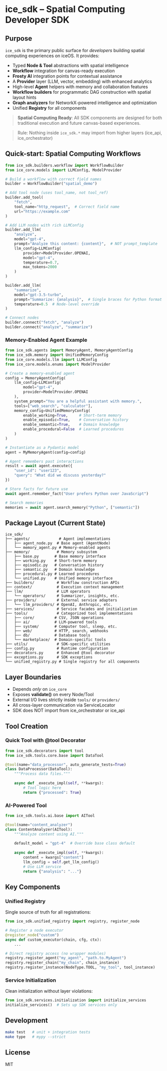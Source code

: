 # ice_sdk – Spatial Computing Developer SDK

## Purpose
`ice_sdk` is the primary public surface for _developers_ building spatial computing experiences on iceOS.
It provides:
* Typed **Node & Tool** abstractions with spatial intelligence
* **Workflow** integration for canvas-ready execution  
* **Frosty AI** integration points for contextual assistance
* A **Provider** layer (LLM, vector, embedding) with enhanced analytics
* High-level **Agent** helpers with memory and collaboration features
* **Workflow builders** for programmatic DAG construction with spatial layout hints
* **Graph analyzers** for NetworkX-powered intelligence and optimization
* Unified **Registry** for all components

> **Spatial Computing Ready**: All SDK components are designed for both traditional execution and future canvas-based experiences.

> Rule: Nothing inside `ice_sdk.*` may import from higher layers (ice_api, ice_orchestrator)

## Quick-start: Spatial Computing Workflows
```python
from ice_sdk.builders.workflow import WorkflowBuilder
from ice_core.models import LLMConfig, ModelProvider

# Build a workflow with correct field names
builder = WorkflowBuilder("spatial_demo")

# Add tool node (uses tool_name, not tool_ref)
builder.add_tool(
    "fetch", 
    tool_name="http_request",  # Correct field name
    url="https://example.com"
)

# Add LLM nodes with rich LLMConfig
builder.add_llm(
    "analyze", 
    model="gpt-4",
    prompt="Analyze this content: {content}",  # NOT prompt_template
    llm_config=LLMConfig(
        provider=ModelProvider.OPENAI,
        model="gpt-4",
        temperature=0.7,
        max_tokens=2000
    )
)

builder.add_llm(
    "summarize",
    model="gpt-3.5-turbo", 
    prompt="Summarize: {analysis}",  # Single braces for Python format
    temperature=0.5  # Node-level override
)

# Connect nodes
builder.connect("fetch", "analyze")
builder.connect("analyze", "summarize")
```

### Memory-Enabled Agent Example
```python
from ice_sdk.agents import MemoryAgent, MemoryAgentConfig
from ice_sdk.memory import UnifiedMemoryConfig
from ice_core.models.llm import LLMConfig
from ice_core.models.enums import ModelProvider

# Create a memory-enabled agent
config = MemoryAgentConfig(
    llm_config=LLMConfig(
        model="gpt-4",
        provider=ModelProvider.OPENAI
    ),
    system_prompt="You are a helpful assistant with memory.",
    tools=["web_search", "calculator"],
    memory_config=UnifiedMemoryConfig(
        enable_working=True,     # Short-term memory
        enable_episodic=True,    # Conversation history
        enable_semantic=True,    # Domain knowledge
        enable_procedural=False  # Learned procedures
    )
)

# Instantiate as a Pydantic model
agent = MyMemoryAgent(config=config)

# Agent remembers past interactions
result = await agent.execute({
    "user_id": "user123",
    "query": "What did we discuss yesterday?"
})

# Store facts for future use
await agent.remember_fact("User prefers Python over JavaScript")

# Search memories
memories = await agent.search_memory("Python", ["semantic"])
```

## Package Layout (Current State)

```
ice_sdk/
├── agents/             # Agent implementations 
│   ├── agent_node.py  # Base agent (AgentNode)
│   └── memory_agent.py # Memory-enabled agents
├── memory/            # Memory subsystem
│   ├── base.py       # Base memory interface
│   ├── working.py    # Short-term memory
│   ├── episodic.py   # Conversation history
│   ├── semantic.py   # Domain knowledge
│   ├── procedural.py # Learned procedures
│   └── unified.py    # Unified memory interface
├── builders/          # Workflow construction APIs
├── context/           # Execution context management
├── llm/               # LLM operators
│   └── operators/     # Summarizer, insights, etc.
├── providers/         # External service adapters
│   └── llm_providers/ # OpenAI, Anthropic, etc.
├── services/          # Service facades and initialization
├── tools/             # Categorized tool implementations
│   ├── core/         # CSV, JSON operations
│   ├── ai/           # LLM-powered tools
│   ├── system/       # Computer tool, sleep, etc.
│   ├── web/          # HTTP, search, webhooks
│   ├── db/           # Database tools
│   └── marketplace/  # Domain-specific tools
├── utils/             # SDK-specific utilities
├── config.py          # Runtime configuration
├── decorators.py      # Enhanced @tool decorator
├── exceptions.py      # SDK exceptions
└── unified_registry.py # Single registry for all components
```

## Layer Boundaries
* Depends _only_ on `ice_core`
* Exposes **validate()** on every Node/Tool
* External I/O lives strictly inside `tools/` or `providers/`
* All cross-layer communication via ServiceLocator
* SDK does NOT import from ice_orchestrator or ice_api

## Tool Creation

### Quick Tool with @tool Decorator
```python
from ice_sdk.decorators import tool
from ice_sdk.tools.core.base import DataTool

@tool(name="data_processor", auto_generate_tests=True)
class DataProcessor(DataTool):
    """Process data files."""
    
    async def _execute_impl(self, **kwargs):
        # Tool logic here
        return {"processed": True}
```

### AI-Powered Tool
```python
from ice_sdk.tools.ai.base import AITool

@tool(name="content_analyzer")
class ContentAnalyzer(AITool):
    """Analyze content using AI."""
    
    default_model = "gpt-4"  # Override base class default
    
    async def _execute_impl(self, **kwargs):
        content = kwargs["content"]
        llm_config = self.get_llm_config()
        # Use LLM service
        return {"analysis": "..."}
```

## Key Components

### Unified Registry
Single source of truth for all registrations:
```python
from ice_sdk.unified_registry import registry, register_node

# Register a node executor
@register_node("custom")
async def custom_executor(chain, cfg, ctx):
    ...

# Direct registry access (no wrapper modules)
registry.register_agent("my_agent", "path.to.MyAgent")
registry.register_chain("my_chain", chain_instance)
registry.register_instance(NodeType.TOOL, "my_tool", tool_instance)
```

### Service Initialization
Clean initialization without layer violations:
```python
from ice_sdk.services.initialization import initialize_services
initialize_services()  # Sets up SDK services only
```

## Development
```bash
make test   # unit + integration tests
make type   # mypy --strict
```

## License
MIT 